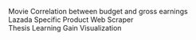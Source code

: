 Movie Correlation between budget and gross earnings <br/>
Lazada Specific Product Web Scraper<br/>
Thesis Learning Gain Visualization
